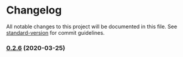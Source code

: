 # Changelog

All notable changes to this project will be documented in this file. See [standard-version](https://github.com/conventional-changelog/standard-version) for commit guidelines.

### [0.2.6](https://github.com/gaarutyunov/jest-sonar/compare/v0.2.5...v0.2.6) (2020-03-25)
